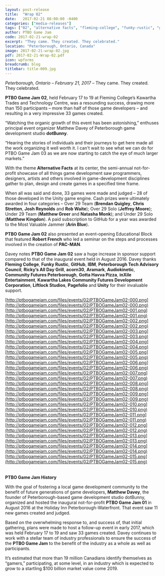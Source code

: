 ```yaml
---
layout: post-release
title:  "Wrap 02"
date:   2017-02-21 08:00:00 -0400
categories: ["media-releases"]
tags: ["02", "alternative facts", "fleming-college", "funky-rustic", "github", "ibm", "ptac", "rickys", "acorn30", "aramark", "audiokinetic", "peterborough-cfdc", "gotta-havva-pizza", "inxile-entertainment", "kawartha-lakes-cfdc", "liftlock-studios", "pagefolio", "unity"]
author: PTBO Game Jam
code: 2017-02-21-wrap-02
excerpt: "They came. They created. They celebrated."
location: "Peterborough, Ontario, Canada"
image: 2017-02-21-wrap-02.jpg
pdf: 2017-02-21-Wrap-02.pdf
icon: wpforms
breadcrumb: blog
titlebar: title-009.jpg
---
```

_Peterborough, Ontario – February 21, 2017_ – They came. They created. They celebrated.
  
**PTBO Game Jam 02**, held February 17 to 19 at Fleming College’s Kawartha Trades and Technology Centre, was a resounding success, drawing more than 150 participants – more than half of those game developers – and resulting in a very impressive 33 games created.

“Watching the organic growth of this event has been astonishing,” enthuses principal event organizer Matthew Davey of Peterborough game development studio **dotBunny**. 

“Hearing the stories of individuals and their journeys to get here made all the work organizing it well worth it. I can't wait to see what we can do for PTBO Game Jam 03 as we are now starting to catch the eye of much larger markets.”

With the theme **Alternative Facts** at its center, the semi-annual not-for-profit showcase of all things game development saw programmers, designers, artists and others involved in game-development disciplines gather to plan, design and create games in a specified time frame. 

When all was said and done, 33 games were made and judged – 28 of those developed in the Unity game engine. Cash prizes were ultimately awarded in four categories – Over 29 Team (**Brendan Quigley**, **Chris Stretten**, **Josh Reynolds** and **Rob Waite**); Over 29 Solo (**Jeffrey Moore**); Under 29 Team (**Matthew Greer** and **Natasha Monk**); and Under 29 Solo (**Matthew Kingdon**). A paid subscription to GitHub for a year was awarded to the Most Valuable Jammer (**Arin Blue**).  

**PTBO Game Jam 02** also presented an event-opening Educational Block that featured **Robert French** who led a seminar on the steps and processes involved in the creation of **PAC-MAN**.

Davey notes **PTBO Game Jam 02** saw a huge increase in sponsor support compared to that of the inaugural event held in August 2016. Davey thanks **Fleming College**, **Funky Rustic**, **GitHub**, **IBM**, **Peterborough Tech Advisory Council**, **Ricky’s All Day Grill**, **acorn30**, **Aramark**, **Audiokinetic**, **Community Futures Peterborough**, **Gotta Havva Pizza**, **inXile Entertainment**, **Kawartha Lakes Community Futures Development Corporation**, **Liftlock Studios**, **Pagefolio** and **Unity** for their invaluable support.

[http://ptbogamejam.com/files/events/02/PTBOGameJam02-000.png](http://ptbogamejam.com/files/events/02/PTBOGameJam02-000.png)
[http://ptbogamejam.com/files/events/02/PTBOGameJam02-001.png](http://ptbogamejam.com/files/events/02/PTBOGameJam02-001.png)
[http://ptbogamejam.com/files/events/02/PTBOGameJam02-002.png](http://ptbogamejam.com/files/events/02/PTBOGameJam02-002.png)
[http://ptbogamejam.com/files/events/02/PTBOGameJam02-003.png](http://ptbogamejam.com/files/events/02/PTBOGameJam02-003.png)
[http://ptbogamejam.com/files/events/02/PTBOGameJam02-004.png](http://ptbogamejam.com/files/events/02/PTBOGameJam02-004.png)
[http://ptbogamejam.com/files/events/02/PTBOGameJam02-005.png](http://ptbogamejam.com/files/events/02/PTBOGameJam02-005.png)
[http://ptbogamejam.com/files/events/02/PTBOGameJam02-006.png](http://ptbogamejam.com/files/events/02/PTBOGameJam02-006.png)
[http://ptbogamejam.com/files/events/02/PTBOGameJam02-007.png](http://ptbogamejam.com/files/events/02/PTBOGameJam02-007.png)
[http://ptbogamejam.com/files/events/02/PTBOGameJam02-008.png](http://ptbogamejam.com/files/events/02/PTBOGameJam02-008.png)
[http://ptbogamejam.com/files/events/02/PTBOGameJam02-009.png](http://ptbogamejam.com/files/events/02/PTBOGameJam02-009.png)
[http://ptbogamejam.com/files/events/02/PTBOGameJam02-010.png](http://ptbogamejam.com/files/events/02/PTBOGameJam02-010.png)
[http://ptbogamejam.com/files/events/02/PTBOGameJam02-011.png](http://ptbogamejam.com/files/events/02/PTBOGameJam02-011.png)
[http://ptbogamejam.com/files/events/02/PTBOGameJam02-012.png](http://ptbogamejam.com/files/events/02/PTBOGameJam02-012.png)
[http://ptbogamejam.com/files/events/02/PTBOGameJam02-013.png](http://ptbogamejam.com/files/events/02/PTBOGameJam02-013.png)
[http://ptbogamejam.com/files/events/02/PTBOGameJam02-014.png](http://ptbogamejam.com/files/events/02/PTBOGameJam02-014.png)
[http://ptbogamejam.com/files/events/02/PTBOGameJam02-015.png](http://ptbogamejam.com/files/events/02/PTBOGameJam02-015.png)
<br><br><br>
**PTBO Game Jam History**  
  
With the goal of fostering a local game development community to the benefit of future generations of game developers, **Matthew Davey**, the founder of Peterborough-based game development studio dotBunny, organized and hosted the inaugural not-for-profit **PTBO Game Jam 01** in August 2016 at the Holiday Inn Peterborough-Waterfront. That event saw 11 new games created and judged. 
  
Based on the overwhelming response to, and success of, that initial gathering, plans were made to host a follow-up event in early 2017, which was held February 17 to 19 and saw 33 games created. Davey continues to work with a stellar team of industry professionals to ensure the success of the **PTBO Game Jam** to the benefit of the industry as a whole as well as participants. 
  
It’s estimated that more than 19 million Canadians identify themselves as “gamers,” participating, at some level, in an industry which is expected to grow to a startling $100 billion market value come 2019.